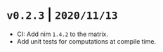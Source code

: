 # `v0.2.3` | `2020/11/13`

- CI: Add nim `1.4.2` to the matrix.
- Add unit tests for computations at compile time.

